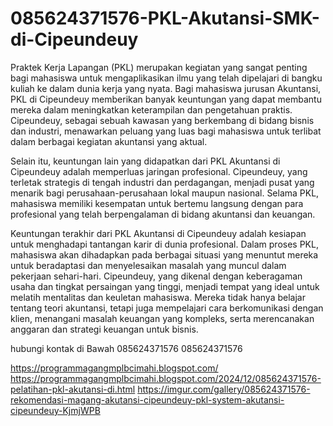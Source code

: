 # 085624371576-PKL-Akutansi-SMK-di-Cipeundeuy
Praktek Kerja Lapangan (PKL) merupakan kegiatan yang sangat penting bagi mahasiswa untuk mengaplikasikan ilmu yang telah dipelajari di bangku kuliah ke dalam dunia kerja yang nyata. Bagi mahasiswa jurusan Akuntansi, PKL di Cipeundeuy memberikan banyak keuntungan yang dapat membantu mereka dalam meningkatkan keterampilan dan pengetahuan praktis. Cipeundeuy, sebagai sebuah kawasan yang berkembang di bidang bisnis dan industri, menawarkan peluang yang luas bagi mahasiswa untuk terlibat dalam berbagai kegiatan akuntansi yang aktual.

Selain itu, keuntungan lain yang didapatkan dari PKL Akuntansi di Cipeundeuy adalah memperluas jaringan profesional. Cipeundeuy, yang terletak strategis di tengah industri dan perdagangan, menjadi pusat yang menarik bagi perusahaan-perusahaan lokal maupun nasional. Selama PKL, mahasiswa memiliki kesempatan untuk bertemu langsung dengan para profesional yang telah berpengalaman di bidang akuntansi dan keuangan. 

Keuntungan terakhir dari PKL Akuntansi di Cipeundeuy adalah kesiapan untuk menghadapi tantangan karir di dunia profesional. Dalam proses PKL, mahasiswa akan dihadapkan pada berbagai situasi yang menuntut mereka untuk beradaptasi dan menyelesaikan masalah yang muncul dalam pekerjaan sehari-hari. Cipeundeuy, yang dikenal dengan keberagaman usaha dan tingkat persaingan yang tinggi, menjadi tempat yang ideal untuk melatih mentalitas dan keuletan mahasiswa. Mereka tidak hanya belajar tentang teori akuntansi, tetapi juga mempelajari cara berkomunikasi dengan klien, menangani masalah keuangan yang kompleks, serta merencanakan anggaran dan strategi keuangan untuk bisnis. 

hubungi kontak di Bawah
085624371576
085624371576

https://programmagangmplbcimahi.blogspot.com/
https://programmagangmplbcimahi.blogspot.com/2024/12/085624371576-pelatihan-pkl-akutansi-di.html
https://imgur.com/gallery/085624371576-rekomendasi-magang-akutansi-cipeundeuy-pkl-system-akutansi-cipeundeuy-KjmjWPB
